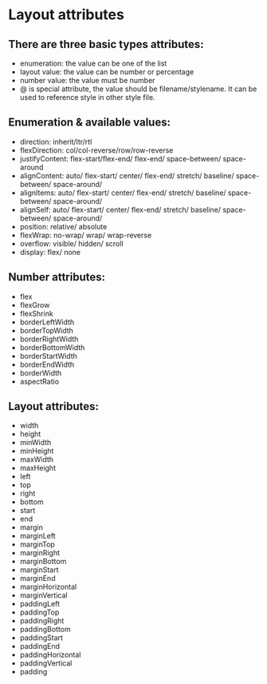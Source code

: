 # Layout attributes

## There are three basic types attributes:
* enumeration:  the value can be one of the list
* layout value: the value can be number or percentage
* number value: the value must be number
* @ is special attribute, the value should be filename/stylename. It can be used to reference style in other style file.

## Enumeration & available values:
* direction: inherit/ltr/rtl
* flexDirection: col/col-reverse/row/row-reverse
* justifyContent: flex-start/flex-end/ flex-end/ space-between/ space-around
* alignContent: auto/ flex-start/ center/ flex-end/ stretch/ baseline/ space-between/ space-around/
* alignItems: auto/ flex-start/ center/ flex-end/ stretch/ baseline/ space-between/ space-around/
* alignSelf: auto/ flex-start/ center/ flex-end/ stretch/ baseline/ space-between/ space-around/
* position: relative/ absolute
* flexWrap: no-wrap/ wrap/ wrap-reverse
* overflow: visible/ hidden/ scroll
* display: flex/ none

## Number attributes:
* flex
* flexGrow
* flexShrink
* borderLeftWidth
* borderTopWidth
* borderRightWidth
* borderBottomWidth
* borderStartWidth
* borderEndWidth
* borderWidth
* aspectRatio

## Layout attributes:
* width
* height
* minWidth
* minHeight
* maxWidth
* maxHeight
* left
* top
* right
* bottom
* start
* end
* margin
* marginLeft
* marginTop
* marginRight
* marginBottom
* marginStart
* marginEnd
* marginHorizontal
* marginVertical
* paddingLeft
* paddingTop
* paddingRight
* paddingBottom
* paddingStart
* paddingEnd
* paddingHorizontal
* paddingVertical
* padding
